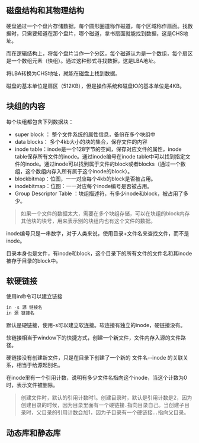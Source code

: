 ## 磁盘结构和其物理结构

硬盘通过一个个盘片存储数据，每个圆形圈道称作磁道，每个区域称作扇面。找数据时，只需要知道在那个盘片，哪个磁道，拿书扇面就能找到数据，这是CHS地址。

而在逻辑结构上，将每个盘片当作一个分区，每个磁道认为是一个数组，每个扇区是一个数组元素（快组）。通过这种形式寻找数据，这是LBA地址。

将LBA转换为CHS地址，就能在磁盘上找到数据。

磁盘的基本单位是扇区（512KB），但是操作系统和磁盘IO的基本单位是4KB。

## 块组的内容

每个块组都包含下列数据块：
- super block ： 整个文件系统的属性信息，备份在多个块组中
- data blocks： 多个4kb大小的块的集合，保存文件的内容
- inode table：inode是一个128字节的空间，保存对应文件的属性，inode table保存所有文件的inode。通过inode编号在inode table中可以找到指定文件的inode。通过inode可以找到属于文件的block或者blocks（通过一个数组，这个数组内存入所有属于这个inode的block）。
- blockbitmap：位图，一一对应每个4kb的block是否被占用。
- inodebitmap：位图：一一对应每个inode编号是否被占用。
- Group Descriptor Table ：块组描述符，有多少inode和block，被占用了多少。

>如果一个文件的数据太大，需要在多个块组存储，可以在块组的block内存其他块的块号，用来表示别的块组内也有这个文件的数据。

inode编号只是一串数字，对于人类来说，使用目录+文件名来查找文件，而不是inode。

目录本身也是文件，有inode和block，这个目录下的所有文件的文件名和其inode被存于目录的block中。
## 软硬链接

使用in命令可以建立链接
```C
in -s 源 链接名
in 源 链接名
```

默认是硬链接，使用-s可以建立软连接。软连接有独立的inode，硬链接没有。

软链接相当于window下的快捷方式，创建一个新文件，文件内存入源的文件路径。

硬链接没有创建新文件，只是在目录下创建了一个新的 文件名--inode 的关联关系，相当于给源起别名。

在inode里有一个引用计数，说明有多少文件名指向这个inode，当这个计数为0时，表示文件被删除。

> 创建文件时，默认的引用计数时1。创建目录时，默认是引用计数是2，因为创建目录的时候，因为目录里面有一个硬链接`.`指向目录自己。当创建子目录时，父目录的引用计数会加1，因为子目录有一个硬链接`..`指向父目录。

## 动态库和静态库

